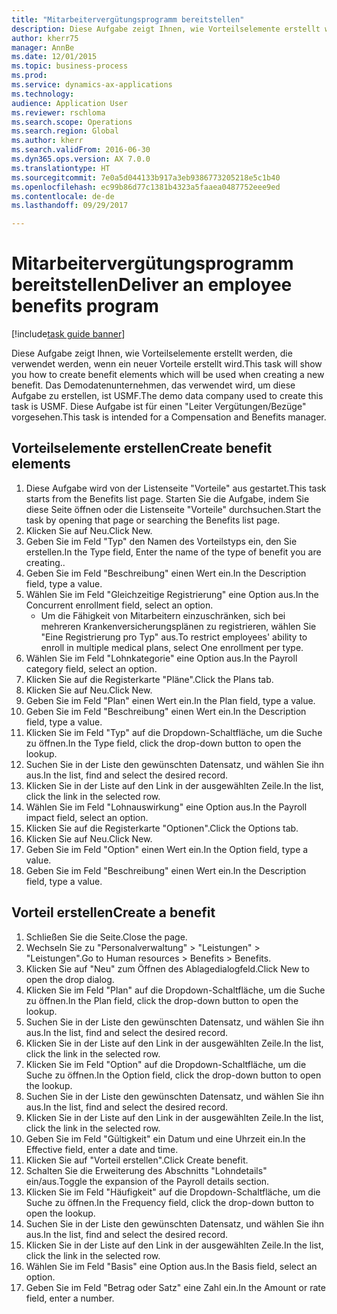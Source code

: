 ```yaml
--- 
title: "Mitarbeitervergütungsprogramm bereitstellen"
description: Diese Aufgabe zeigt Ihnen, wie Vorteilselemente erstellt werden, die verwendet werden, wenn ein neuer Vorteile erstellt wird.
author: kherr75
manager: AnnBe
ms.date: 12/01/2015
ms.topic: business-process
ms.prod: 
ms.service: dynamics-ax-applications
ms.technology: 
audience: Application User
ms.reviewer: rschloma
ms.search.scope: Operations
ms.search.region: Global
ms.author: kherr
ms.search.validFrom: 2016-06-30
ms.dyn365.ops.version: AX 7.0.0
ms.translationtype: HT
ms.sourcegitcommit: 7e0a5d044133b917a3eb9386773205218e5c1b40
ms.openlocfilehash: ec99b86d77c1381b4323a5faaea0487752eee9ed
ms.contentlocale: de-de
ms.lasthandoff: 09/29/2017

---
```

# <a name="deliver-an-employee-benefits-program"></a><span data-ttu-id="2ae6c-103">Mitarbeitervergütungsprogramm bereitstellen</span><span class="sxs-lookup"><span data-stu-id="2ae6c-103">Deliver an employee benefits program</span></span>

[!include[task guide banner](../../includes/task-guide-banner.md)]

<span data-ttu-id="2ae6c-104">Diese Aufgabe zeigt Ihnen, wie Vorteilselemente erstellt werden, die verwendet werden, wenn ein neuer Vorteile erstellt wird.</span><span class="sxs-lookup"><span data-stu-id="2ae6c-104">This task will show you how to create benefit elements which will be used when creating a new benefit.</span></span> <span data-ttu-id="2ae6c-105">Das Demodatenunternehmen, das verwendet wird, um diese Aufgabe zu erstellen, ist USMF.</span><span class="sxs-lookup"><span data-stu-id="2ae6c-105">The demo data company used to create this task is USMF.</span></span> <span data-ttu-id="2ae6c-106">Diese Aufgabe ist für einen "Leiter Vergütungen/Bezüge" vorgesehen.</span><span class="sxs-lookup"><span data-stu-id="2ae6c-106">This task is intended for a Compensation and Benefits manager.</span></span>


## <a name="create-benefit-elements"></a><span data-ttu-id="2ae6c-107">Vorteilselemente erstellen</span><span class="sxs-lookup"><span data-stu-id="2ae6c-107">Create benefit elements</span></span>
1. <span data-ttu-id="2ae6c-108">Diese Aufgabe wird von der Listenseite "Vorteile" aus gestartet.</span><span class="sxs-lookup"><span data-stu-id="2ae6c-108">This task starts from the Benefits list page.</span></span> <span data-ttu-id="2ae6c-109">Starten Sie die Aufgabe, indem Sie diese Seite öffnen oder die Listenseite "Vorteile" durchsuchen.</span><span class="sxs-lookup"><span data-stu-id="2ae6c-109">Start the task by opening that page or searching the Benefits list page.</span></span>
2. <span data-ttu-id="2ae6c-110">Klicken Sie auf Neu.</span><span class="sxs-lookup"><span data-stu-id="2ae6c-110">Click New.</span></span>
3. <span data-ttu-id="2ae6c-111">Geben Sie im Feld "Typ" den Namen des Vorteilstyps ein, den Sie erstellen.</span><span class="sxs-lookup"><span data-stu-id="2ae6c-111">In the Type field, Enter the name of the type of benefit you are creating..</span></span>
4. <span data-ttu-id="2ae6c-112">Geben Sie im Feld "Beschreibung" einen Wert ein.</span><span class="sxs-lookup"><span data-stu-id="2ae6c-112">In the Description field, type a value.</span></span>
5. <span data-ttu-id="2ae6c-113">Wählen Sie im Feld "Gleichzeitige Registrierung" eine Option aus.</span><span class="sxs-lookup"><span data-stu-id="2ae6c-113">In the Concurrent enrollment field, select an option.</span></span>
    * <span data-ttu-id="2ae6c-114">Um die Fähigkeit von Mitarbeitern einzuschränken, sich bei mehreren Krankenversicherungsplänen zu registrieren, wählen Sie "Eine Registrierung pro Typ" aus.</span><span class="sxs-lookup"><span data-stu-id="2ae6c-114">To restrict employees' ability to enroll in multiple medical plans, select One enrollment per type.</span></span>  
6. <span data-ttu-id="2ae6c-115">Wählen Sie im Feld "Lohnkategorie" eine Option aus.</span><span class="sxs-lookup"><span data-stu-id="2ae6c-115">In the Payroll category field, select an option.</span></span>
7. <span data-ttu-id="2ae6c-116">Klicken Sie auf die Registerkarte "Pläne".</span><span class="sxs-lookup"><span data-stu-id="2ae6c-116">Click the Plans tab.</span></span>
8. <span data-ttu-id="2ae6c-117">Klicken Sie auf Neu.</span><span class="sxs-lookup"><span data-stu-id="2ae6c-117">Click New.</span></span>
9. <span data-ttu-id="2ae6c-118">Geben Sie im Feld "Plan" einen Wert ein.</span><span class="sxs-lookup"><span data-stu-id="2ae6c-118">In the Plan field, type a value.</span></span>
10. <span data-ttu-id="2ae6c-119">Geben Sie im Feld "Beschreibung" einen Wert ein.</span><span class="sxs-lookup"><span data-stu-id="2ae6c-119">In the Description field, type a value.</span></span>
11. <span data-ttu-id="2ae6c-120">Klicken Sie im Feld "Typ" auf die Dropdown-Schaltfläche, um die Suche zu öffnen.</span><span class="sxs-lookup"><span data-stu-id="2ae6c-120">In the Type field, click the drop-down button to open the lookup.</span></span>
12. <span data-ttu-id="2ae6c-121">Suchen Sie in der Liste den gewünschten Datensatz, und wählen Sie ihn aus.</span><span class="sxs-lookup"><span data-stu-id="2ae6c-121">In the list, find and select the desired record.</span></span>
13. <span data-ttu-id="2ae6c-122">Klicken Sie in der Liste auf den Link in der ausgewählten Zeile.</span><span class="sxs-lookup"><span data-stu-id="2ae6c-122">In the list, click the link in the selected row.</span></span>
14. <span data-ttu-id="2ae6c-123">Wählen Sie im Feld "Lohnauswirkung" eine Option aus.</span><span class="sxs-lookup"><span data-stu-id="2ae6c-123">In the Payroll impact field, select an option.</span></span>
15. <span data-ttu-id="2ae6c-124">Klicken Sie auf die Registerkarte "Optionen".</span><span class="sxs-lookup"><span data-stu-id="2ae6c-124">Click the Options tab.</span></span>
16. <span data-ttu-id="2ae6c-125">Klicken Sie auf Neu.</span><span class="sxs-lookup"><span data-stu-id="2ae6c-125">Click New.</span></span>
17. <span data-ttu-id="2ae6c-126">Geben Sie im Feld "Option" einen Wert ein.</span><span class="sxs-lookup"><span data-stu-id="2ae6c-126">In the Option field, type a value.</span></span>
18. <span data-ttu-id="2ae6c-127">Geben Sie im Feld "Beschreibung" einen Wert ein.</span><span class="sxs-lookup"><span data-stu-id="2ae6c-127">In the Description field, type a value.</span></span>

## <a name="create-a-benefit"></a><span data-ttu-id="2ae6c-128">Vorteil erstellen</span><span class="sxs-lookup"><span data-stu-id="2ae6c-128">Create a benefit</span></span>
1. <span data-ttu-id="2ae6c-129">Schließen Sie die Seite.</span><span class="sxs-lookup"><span data-stu-id="2ae6c-129">Close the page.</span></span>
2. <span data-ttu-id="2ae6c-130">Wechseln Sie zu "Personalverwaltung" > "Leistungen" > "Leistungen".</span><span class="sxs-lookup"><span data-stu-id="2ae6c-130">Go to Human resources > Benefits > Benefits.</span></span>
3. <span data-ttu-id="2ae6c-131">Klicken Sie auf "Neu" zum Öffnen des Ablagedialogfeld.</span><span class="sxs-lookup"><span data-stu-id="2ae6c-131">Click New to open the drop dialog.</span></span>
4. <span data-ttu-id="2ae6c-132">Klicken Sie im Feld "Plan" auf die Dropdown-Schaltfläche, um die Suche zu öffnen.</span><span class="sxs-lookup"><span data-stu-id="2ae6c-132">In the Plan field, click the drop-down button to open the lookup.</span></span>
5. <span data-ttu-id="2ae6c-133">Suchen Sie in der Liste den gewünschten Datensatz, und wählen Sie ihn aus.</span><span class="sxs-lookup"><span data-stu-id="2ae6c-133">In the list, find and select the desired record.</span></span>
6. <span data-ttu-id="2ae6c-134">Klicken Sie in der Liste auf den Link in der ausgewählten Zeile.</span><span class="sxs-lookup"><span data-stu-id="2ae6c-134">In the list, click the link in the selected row.</span></span>
7. <span data-ttu-id="2ae6c-135">Klicken Sie im Feld "Option" auf die Dropdown-Schaltfläche, um die Suche zu öffnen.</span><span class="sxs-lookup"><span data-stu-id="2ae6c-135">In the Option field, click the drop-down button to open the lookup.</span></span>
8. <span data-ttu-id="2ae6c-136">Suchen Sie in der Liste den gewünschten Datensatz, und wählen Sie ihn aus.</span><span class="sxs-lookup"><span data-stu-id="2ae6c-136">In the list, find and select the desired record.</span></span>
9. <span data-ttu-id="2ae6c-137">Klicken Sie in der Liste auf den Link in der ausgewählten Zeile.</span><span class="sxs-lookup"><span data-stu-id="2ae6c-137">In the list, click the link in the selected row.</span></span>
10. <span data-ttu-id="2ae6c-138">Geben Sie im Feld "Gültigkeit" ein Datum und eine Uhrzeit ein.</span><span class="sxs-lookup"><span data-stu-id="2ae6c-138">In the Effective field, enter a date and time.</span></span>
11. <span data-ttu-id="2ae6c-139">Klicken Sie auf "Vorteil erstellen".</span><span class="sxs-lookup"><span data-stu-id="2ae6c-139">Click Create benefit.</span></span>
12. <span data-ttu-id="2ae6c-140">Schalten Sie die Erweiterung des Abschnitts "Lohndetails" ein/aus.</span><span class="sxs-lookup"><span data-stu-id="2ae6c-140">Toggle the expansion of the Payroll details section.</span></span>
13. <span data-ttu-id="2ae6c-141">Klicken Sie im Feld "Häufigkeit" auf die Dropdown-Schaltfläche, um die Suche zu öffnen.</span><span class="sxs-lookup"><span data-stu-id="2ae6c-141">In the Frequency field, click the drop-down button to open the lookup.</span></span>
14. <span data-ttu-id="2ae6c-142">Suchen Sie in der Liste den gewünschten Datensatz, und wählen Sie ihn aus.</span><span class="sxs-lookup"><span data-stu-id="2ae6c-142">In the list, find and select the desired record.</span></span>
15. <span data-ttu-id="2ae6c-143">Klicken Sie in der Liste auf den Link in der ausgewählten Zeile.</span><span class="sxs-lookup"><span data-stu-id="2ae6c-143">In the list, click the link in the selected row.</span></span>
16. <span data-ttu-id="2ae6c-144">Wählen Sie im Feld "Basis" eine Option aus.</span><span class="sxs-lookup"><span data-stu-id="2ae6c-144">In the Basis field, select an option.</span></span>
17. <span data-ttu-id="2ae6c-145">Geben Sie im Feld "Betrag oder Satz" eine Zahl ein.</span><span class="sxs-lookup"><span data-stu-id="2ae6c-145">In the Amount or rate field, enter a number.</span></span>


